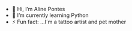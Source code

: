 - 👋 Hi, I’m Aline Pontes
- 🌱 I’m currently learning Python
- ⚡ Fun fact: ...I´m a tattoo artist and pet mother

<!---
Aline87-br/Aline87-br is a ✨ special ✨ repository because its `README.md` (this file) appears on your GitHub profile.
You can click the Preview link to take a look at your changes.
--->
